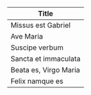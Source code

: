 | Title                 |
| --------------------- |
| Missus est Gabriel    |
| Ave Maria             |
| Suscipe verbum        |
| Sancta et immaculata  |
| Beata es, Virgo Maria |
| Felix namque es                      |
